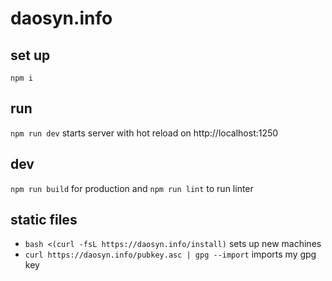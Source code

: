 # daosyn.info

## set up

`npm i`

## run

`npm run dev` starts server with hot reload on http://localhost:1250

## dev

`npm run build` for production and `npm run lint` to run linter

## static files

- `bash <(curl -fsL https://daosyn.info/install)` sets up new machines
- `curl https://daosyn.info/pubkey.asc | gpg --import` imports my gpg key
